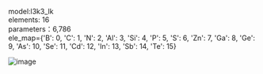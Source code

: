 model:l3k3_lk   
elements: 16   
parameters：6,786   
ele_map={'B': 0, 'C': 1, 'N': 2, 'Al': 3, 'Si': 4, 'P': 5, 'S': 6, 'Zn': 7, 'Ga': 8, 'Ge': 9, 'As': 10, 'Se': 11, 'Cd': 12, 'In': 13, 'Sb': 14, 'Te': 15}

![image](https://github.com/user-attachments/assets/712cdf83-5d03-4955-8200-c953f62a970d)
